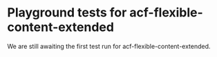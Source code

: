 # Playground tests for acf-flexible-content-extended
We are still awaiting the first test run for acf-flexible-content-extended.
